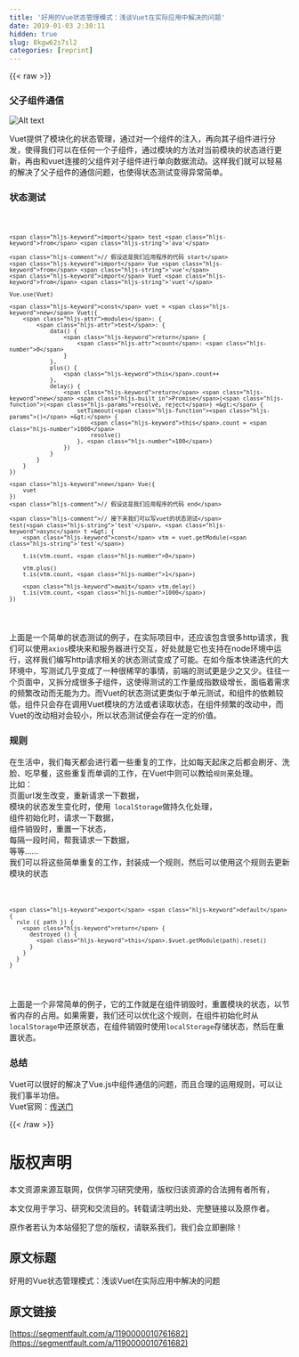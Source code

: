 ```yaml
---
title: '好用的Vue状态管理模式：浅谈Vuet在实际应用中解决的问题' 
date: 2019-01-03 2:30:11
hidden: true
slug: 8kgw62s7sl2
categories: [reprint]
---
```


{{< raw >}}

                    
<h3 id="articleHeader0">父子组件通信</h3>
<p><span class="img-wrap"><img data-src="/img/remote/1460000010761687" src="https://static.alili.tech/img/remote/1460000010761687" alt="Alt text" title="Alt text" style="cursor: pointer; display: inline;"></span></p>
<p>Vuet提供了模块化的状态管理，通过对一个组件的注入，再向其子组件进行分发，使得我们可以在任何一个子组件，通过模块的方法对当前模块的状态进行更新，再由和vuet连接的父组件对子组件进行单向数据流动。这样我们就可以轻易的解决了父子组件的通信问题，也使得状态测试变得异常简单。</p>
<h3 id="articleHeader1">状态测试</h3>
<div class="widget-codetool" style="display:none;">
      <div class="widget-codetool--inner">
      <span class="selectCode code-tool" data-toggle="tooltip" data-placement="top" title="" data-original-title="全选"></span>
      <span type="button" class="copyCode code-tool" data-toggle="tooltip" data-placement="top" data-clipboard-text="

    import test from 'ava'
    
    // 假设这是我们应用程序的代码 start
    import Vue from 'vue'
    import Vuet from 'vuet'
    
    Vue.use(Vuet)
    
    const vuet = new Vuet({
        modules: {
            test: {
                data() {
                    return {
                        count: 0
                    }
                },
                plus() {
                    this.count++
                },
                delay() {
                    return new Promise((resolve, reject) => {
                        setTimeout(() => {
                            this.count = 1000
                            resolve()
                        }, 100)
                    })
                }
            }
        }
    })
    
    new Vue({
        vuet
    })
    // 假设这是我们应用程序的代码 end
    
    // 接下来我们可以写vuet的状态测试
    test('test', async t => {
        const vtm = vuet.getModule('test')
    
        t.is(vtm.count, 0)
    
        vtm.plus()
        t.is(vtm.count, 1)
    
        await vtm.delay()
        t.is(vtm.count, 1000)
    })


" title="" data-original-title="复制"></span>
      <span type="button" class="saveToNote code-tool" data-toggle="tooltip" data-placement="top" title="" data-original-title="放进笔记"></span>
      </div>
      </div><pre class="javascript hljs"><code class="javascript">

    <span class="hljs-keyword">import</span> test <span class="hljs-keyword">from</span> <span class="hljs-string">'ava'</span>
    
    <span class="hljs-comment">// 假设这是我们应用程序的代码 start</span>
    <span class="hljs-keyword">import</span> Vue <span class="hljs-keyword">from</span> <span class="hljs-string">'vue'</span>
    <span class="hljs-keyword">import</span> Vuet <span class="hljs-keyword">from</span> <span class="hljs-string">'vuet'</span>
    
    Vue.use(Vuet)
    
    <span class="hljs-keyword">const</span> vuet = <span class="hljs-keyword">new</span> Vuet({
        <span class="hljs-attr">modules</span>: {
            <span class="hljs-attr">test</span>: {
                data() {
                    <span class="hljs-keyword">return</span> {
                        <span class="hljs-attr">count</span>: <span class="hljs-number">0</span>
                    }
                },
                plus() {
                    <span class="hljs-keyword">this</span>.count++
                },
                delay() {
                    <span class="hljs-keyword">return</span> <span class="hljs-keyword">new</span> <span class="hljs-built_in">Promise</span>(<span class="hljs-function">(<span class="hljs-params">resolve, reject</span>) =&gt;</span> {
                        setTimeout(<span class="hljs-function"><span class="hljs-params">()</span> =&gt;</span> {
                            <span class="hljs-keyword">this</span>.count = <span class="hljs-number">1000</span>
                            resolve()
                        }, <span class="hljs-number">100</span>)
                    })
                }
            }
        }
    })
    
    <span class="hljs-keyword">new</span> Vue({
        vuet
    })
    <span class="hljs-comment">// 假设这是我们应用程序的代码 end</span>
    
    <span class="hljs-comment">// 接下来我们可以写vuet的状态测试</span>
    test(<span class="hljs-string">'test'</span>, <span class="hljs-keyword">async</span> t =&gt; {
        <span class="hljs-keyword">const</span> vtm = vuet.getModule(<span class="hljs-string">'test'</span>)
    
        t.is(vtm.count, <span class="hljs-number">0</span>)
    
        vtm.plus()
        t.is(vtm.count, <span class="hljs-number">1</span>)
    
        <span class="hljs-keyword">await</span> vtm.delay()
        t.is(vtm.count, <span class="hljs-number">1000</span>)
    })


</code></pre>
<p>上面是一个简单的状态测试的例子，在实际项目中，还应该包含很多http请求，我们可以使用<code>axios</code>模块来和服务器进行交互，好处就是它也支持在node环境中运行，这样我们编写http请求相关的状态测试变成了可能。在如今版本快递迭代的大环境中，写测试几乎变成了一种很稀罕的事情，前端的测试更是少之又少。往往一个页面中，又拆分成很多子组件，这使得测试的工作量成指数级增长，面临着需求的频繁改动而无能为力。而Vuet的状态测试更类似于单元测试，和组件的依赖较低，组件只会存在调用Vuet模块的方法或者读取状态，在组件频繁的改动中，而Vuet的改动相对会较小，所以状态测试便会存在一定的价值。</p>
<h3 id="articleHeader2">规则</h3>
<p>在生活中，我们每天都会进行着一些重复的工作，比如每天起床之后都会刷牙、洗脸、吃早餐，这些重复而单调的工作，在Vuet中则可以教给<code>规则</code>来处理。<br>比如：<br>页面url发生改变，重新请求一下数据，<br>模块的状态发生变化时，使用<code> localStorage</code>做持久化处理，<br>组件初始化时，请求一下数据，<br>组件销毁时，重置一下状态，<br>每隔一段时间，帮我请求一下数据，<br>等等......<br>我们可以将这些简单重复的工作，封装成一个规则，然后可以使用这个规则去更新模块的状态</p>
<div class="widget-codetool" style="display:none;">
      <div class="widget-codetool--inner">
      <span class="selectCode code-tool" data-toggle="tooltip" data-placement="top" title="" data-original-title="全选"></span>
      <span type="button" class="copyCode code-tool" data-toggle="tooltip" data-placement="top" data-clipboard-text="


    export default {
      rule ({ path }) {
        return {
          destroyed () {
            this.$vuet.getModule(path).reset()
          }
        }
      }
    }

" title="" data-original-title="复制"></span>
      <span type="button" class="saveToNote code-tool" data-toggle="tooltip" data-placement="top" title="" data-original-title="放进笔记"></span>
      </div>
      </div><pre class="javascript hljs"><code class="javascript">


    <span class="hljs-keyword">export</span> <span class="hljs-keyword">default</span> {
      rule ({ path }) {
        <span class="hljs-keyword">return</span> {
          destroyed () {
            <span class="hljs-keyword">this</span>.$vuet.getModule(path).reset()
          }
        }
      }
    }

</code></pre>
<p>上面是一个非常简单的例子，它的工作就是在组件销毁时，重置模块的状态，以节省内存的占用。如果需要，我们还可以优化这个规则，在组件初始化时从<code>localStorage</code>中还原状态，在组件销毁时使用<code>localStorage</code>存储状态，然后在重置状态。</p>
<h3 id="articleHeader3">总结</h3>
<p>Vuet可以很好的解决了Vue.js中组件通信的问题，而且合理的运用规则，可以让我们事半功倍。<br>Vuet官网：<a href="https://github.com/medatc/vuet" rel="nofollow noreferrer" target="_blank">传送门</a></p>

                
{{< /raw >}}

# 版权声明
本文资源来源互联网，仅供学习研究使用，版权归该资源的合法拥有者所有，

本文仅用于学习、研究和交流目的。转载请注明出处、完整链接以及原作者。

原作者若认为本站侵犯了您的版权，请联系我们，我们会立即删除！

## 原文标题
好用的Vue状态管理模式：浅谈Vuet在实际应用中解决的问题

## 原文链接
[https://segmentfault.com/a/1190000010761682](https://segmentfault.com/a/1190000010761682)

